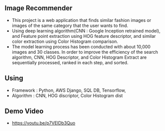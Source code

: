 ## Image Recommender
- This project is a web application that finds similar fashion images or images of the same category that the user wants to find.
- Using deep learning algorithm(CNN : Google Inception retrained model), and Feature point extraction using HOG feature descriptor, and similar color extraction using Color Histogram comparison.
- The model learning process has been conducted with about 10,000 images and 30 classes. In order to improve the efficiency of the search algorithm, CNN, HOG Descriptor, and Color Histogram Extract are sequentially processed, ranked in each step, and sorted.

## Using
- Framework : Python, AWS Django, SQL DB, Tensorflow, 
- Algorithm : CNN, HOG discriptor, Color Histogram dist

## Demo Video
- https://youtu.be/p7VElDb3Quo
